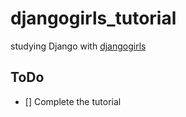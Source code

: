 # djangogirls_tutorial
studying Django with [djangogirls](https://tutorial.djangogirls.org/)

## ToDo
- [] Complete the tutorial